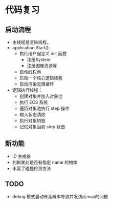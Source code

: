 # 代码复习

## 启动流程

- 主线程是渲染线程。
- application.Start():
  - 执行用户自定义 init 函数
    - 注册System
    - 注册图像资源等
  - 启动线程池
  - 启动一个核心逻辑线程
  - 启动渲染无限循环
- 逻辑执行线程：
  - 创建对象并加入对象池
  - 执行 ECS 系统
  - 遍历对象池执行 step 操作
  - 输入状态清除
  - 执行对象销毁
  - 记忆对象当前 step 状态

## 新功能

- ID 生成器
- 判断某处是否有指定 name 的物体
- 丰富了碰撞检测方法

## TODO

- debug 模式启动有高概率导致并发访问map的问题
